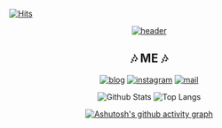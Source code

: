 <div align=center>

<div align=left>

[![Hits](https://hits.seeyoufarm.com/api/count/incr/badge.svg?url=https%3A%2F%2Fgithub.com%2Fsunghong32&count_bg=%2379C83D&title_bg=%23555555&icon=&icon_color=%23E7E7E7&title=hits&edge_flat=false)](https://hits.seeyoufarm.com)

</div>

[![header](https://capsule-render.vercel.app/api?type=cylinder&color=auto&height=300&section=header&text=Sunghong%20Min&fontSize=80&fontAlign=50&desc=iOS%20Developer&descAlignY=78&descSize=25&descAlign=73)](https://github.com/sunghong32)


## __🎶 ME 🎶__

[![blog](https://img.shields.io/badge/blog-gray?style=flat&logo=Telegraph&logoColor=white)](https://hong-sangcompany.tistory.com) [![instagram](https://img.shields.io/badge/instagram-ff69b4?style=flat&logo=Instagram&logoColor=E4405F)](https://www.instagram.com/sunghong32/) [![mail](https://img.shields.io/badge/mail-white?style=flat&logo=Gmail&logoColor=EA4335)](mailto:sunghong32@gmail.com)

![Github Stats](https://github-readme-stats.vercel.app/api?username=sunghong32&show_icons=true&theme=vue) ![Top Langs](https://github-readme-stats.vercel.app/api/top-langs/?username=sunghong32&layout=compact&theme=vue)  

[![Ashutosh's github activity graph](https://activity-graph.herokuapp.com/graph?username=sunghong32&theme=rogue)](https://github.com/sunghong32/github-readme-activity-graph)

</div>
